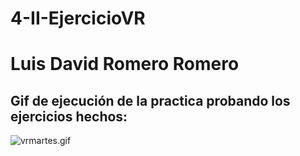 # 4-II-EjercicioVR
# Luis David Romero Romero

## Gif de ejecución de la practica probando los ejercicios hechos:
![vrmartes.gif](https://github.com/LDRR99100/4-II-EjercicioVR/blob/960ae8b89528171b749812942b73df53b8c23f50/vrmartes.gif)
